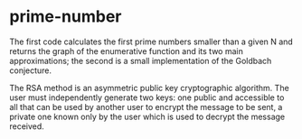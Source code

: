 # prime-number
The first code calculates the first prime numbers smaller than a given N and returns the graph of the enumerative function and its two main approximations;
the second is a small implementation of the Goldbach conjecture.

The RSA method is an asymmetric public key cryptographic algorithm.
The user must independently generate two keys: one public and accessible to all that can be used by another user to encrypt the message to be sent, a private one known only by the user which is used to decrypt the message received.


